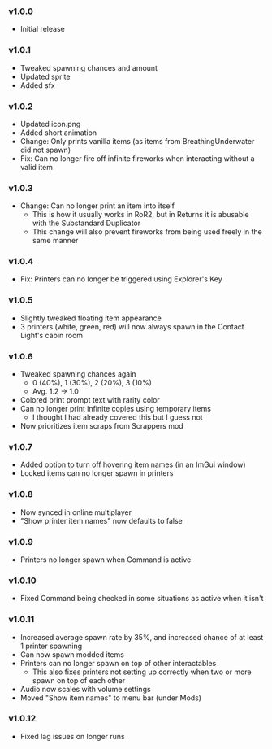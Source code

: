 ### v1.0.0
* Initial release

### v1.0.1
* Tweaked spawning chances and amount
* Updated sprite
* Added sfx

### v1.0.2
* Updated icon.png
* Added short animation
* Change: Only prints vanilla items (as items from BreathingUnderwater did not spawn)
* Fix: Can no longer fire off infinite fireworks when interacting without a valid item

### v1.0.3
* Change: Can no longer print an item into itself
    * This is how it usually works in RoR2, but in Returns it is abusable with the Substandard Duplicator
    * This change will also prevent fireworks from being used freely in the same manner

### v1.0.4
* Fix: Printers can no longer be triggered using Explorer's Key

### v1.0.5
* Slightly tweaked floating item appearance
* 3 printers (white, green, red) will now always spawn in the Contact Light's cabin room

### v1.0.6
* Tweaked spawning chances again
    * 0 (40%), 1 (30%), 2 (20%), 3 (10%)
    * Avg.  1.2 -> 1.0
* Colored print prompt text with rarity color
* Can no longer print infinite copies using temporary items
    * I thought I had already covered this but I guess not
* Now prioritizes item scraps from Scrappers mod

### v1.0.7
* Added option to turn off hovering item names (in an ImGui window)
* Locked items can no longer spawn in printers

### v1.0.8
* Now synced in online multiplayer
* "Show printer item names" now defaults to false

### v1.0.9
* Printers no longer spawn when Command is active

### v1.0.10
* Fixed Command being checked in some situations as active when it isn't

### v1.0.11
* Increased average spawn rate by 35%, and increased chance of at least 1 printer spawning
* Can now spawn modded items
* Printers can no longer spawn on top of other interactables
    * This also fixes printers not setting up correctly when two or more spawn on top of each other
* Audio now scales with volume settings
* Moved "Show item names" to menu bar (under Mods)

### v1.0.12
* Fixed lag issues on longer runs